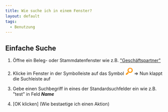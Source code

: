 ```yaml
---
title: Wie suche ich in einem Fenster?
layout: default
tags:
  - Benutzung
---
```


## Einfache Suche

1. Öffne ein Beleg- oder Stammdatenfenster wie z.B. ["Geschäftspartner"](Wie_finde_und_öffne_ich_ein_Fenster)
1. Klicke im Fenster in der Symbolleiste auf das Symbol ![img](..\images\icons\Find24.png)
 => Nun klappt die Suchleiste auf

1. Gebe einen Suchbegriff in eines der Standardsuchfelder ein wie z.B. "test" in Feld ***Name***
1. [OK klicken] (Wie bestaetige ich einen Aktion)